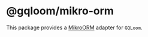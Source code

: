 # @gqloom/mikro-orm

This package provides a [MikroORM](https://mikro-orm.io/) adapter for `GQLoom`.
